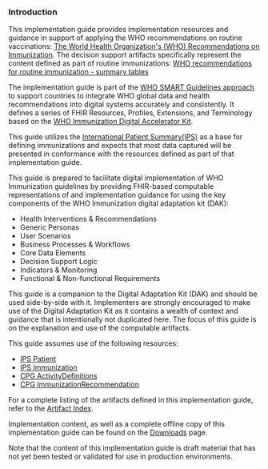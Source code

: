 ### Introduction

This implementation guide provides implementation resources and guidance in support of applying the WHO recommendations on routine vaccinations:
[The World Health Organization's (WHO) Recommendations on Immunization](https://www.who.int/teams/immunization-vaccines-and-biologicals). The decision support artifacts specifically represent the content defined as part of routine immunizations: [WHO recommendations for routine immunization - summary tables](https://www.who.int/teams/immunization-vaccines-and-biologicals/policies/who-recommendations-for-routine-immunization---summary-tables)

The implementation guide is part of the [WHO SMART Guidelines approach](https://www.who.int/teams/digital-health-and-innovation/smart-guidelines) to support countries to integrate WHO global data and health recommendations into digital systems accurately and consistently. It defines a series of FHIR Resources, Profiles, Extensions, and Terminology based on the [WHO Immunization Digital Accelerator Kit](). 

This guide utilizes the [International Patient Summary(IPS)](https://hl7.org/fhir/uv/ips/) as a base for defining immunizations and expects that most data captured will be presented in conformance with the resources defined as part of that implementation guide. 

This guide is prepared to facilitate digital implementation of WHO Immunization guidelines by providing FHIR-based computable representations of and implementation guidance for using the key components of the WHO Immunization digital adaptation kit (DAK):

* Health Interventions & Recommendations
* Generic Personas
* User Scenarios
* Business Processes & Workflows
* Core Data Elements
* Decision Support Logic
* Indicators & Monitoring
* Functional & Non-functional Requirements

This guide is a companion to the Digital Adaptation Kit (DAK) and should be used side-by-side with it. Implementers are strongly encouraged to make use of the Digital Adaptation Kit as it contains a wealth of context and guidance that is intentionally not duplicated here. The focus of this guide is on the explanation and use of the computable artifacts.

This guide assumes use of the following resources: 
* [IPS Patient](http://hl7.org/fhir/uv/ips/StructureDefinition/Patient-uv-ips)
* [IPS Immunization](http://hl7.org/fhir/uv/ips/StructureDefinition/Immunization-uv-ips)
* [CPG ActivityDefinitions](https://hl7.org/fhir/uv/cpg/artifacts.html#activitydefinition-index)
* [CPG ImmunizationRecommendation](http://hl7.org/fhir/uv/cpg/StructureDefinition/cpg-immunizationrecommendation)

For a complete listing of the artifacts defined in this implementation guide, refer to the [Artifact Index](artifacts.html).

Implementation content, as well as a complete offline copy of this implementation guide can be found on the [Downloads](downloads.html) page.

Note that the content of this implementation guide is draft material that has not yet been tested or validated for use in production environments.
